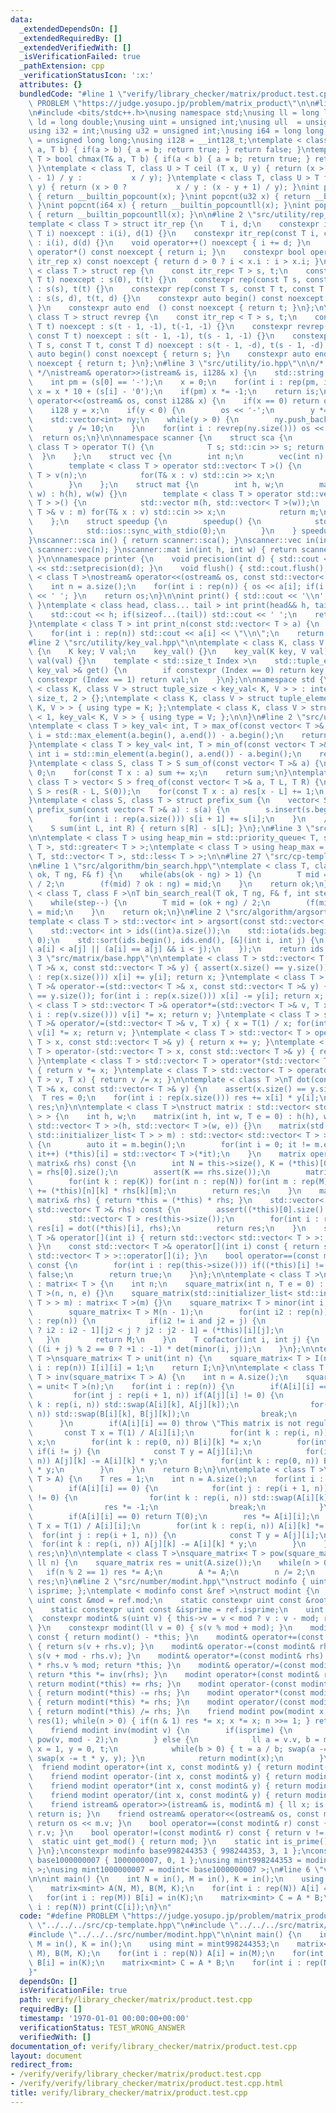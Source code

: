 ```yaml
---
data:
  _extendedDependsOn: []
  _extendedRequiredBy: []
  _extendedVerifiedWith: []
  _isVerificationFailed: true
  _pathExtension: cpp
  _verificationStatusIcon: ':x:'
  attributes: {}
  bundledCode: "#line 1 \"verify/library_checker/matrix/product.test.cpp\"\n#define\
    \ PROBLEM \"https://judge.yosupo.jp/problem/matrix_product\"\n\n#line 2 \"src/cp-template.hpp\"\
    \n#include <bits/stdc++.h>\nusing namespace std;\nusing ll = long long;\nusing\
    \ ld = long double;\nusing uint = unsigned int;\nusing ull  = unsigned long long;\n\
    using i32 = int;\nusing u32 = unsigned int;\nusing i64 = long long;\nusing u64\
    \ = unsigned long long;\nusing i128 = __int128_t;\ntemplate < class T > bool chmin(T&\
    \ a, T b) { if(a > b) { a = b; return true; } return false; }\ntemplate < class\
    \ T > bool chmax(T& a, T b) { if(a < b) { a = b; return true; } return false;\
    \ }\ntemplate < class T, class U > T ceil (T x, U y) { return (x > 0 ? (x + y\
    \ - 1) / y :           x / y); }\ntemplate < class T, class U > T floor(T x, U\
    \ y) { return (x > 0 ?           x / y : (x - y + 1) / y); }\nint popcnt(i32 x)\
    \ { return __builtin_popcount(x); }\nint popcnt(u32 x) { return __builtin_popcount(x);\
    \ }\nint popcnt(i64 x) { return __builtin_popcountll(x); }\nint popcnt(u64 x)\
    \ { return __builtin_popcountll(x); }\n\n#line 2 \"src/utility/rep_itr.hpp\"\n\
    template < class T > struct itr_rep {\n    T i, d;\n    constexpr itr_rep(const\
    \ T i) noexcept : i(i), d(1) {}\n    constexpr itr_rep(const T i, const T d) noexcept\
    \ : i(i), d(d) {}\n    void operator++() noexcept { i += d; }\n    constexpr int\
    \ operator*() const noexcept { return i; }\n    constexpr bool operator!=(const\
    \ itr_rep x) const noexcept { return d > 0 ? i < x.i : i > x.i; }\n};\n\ntemplate\
    \ < class T > struct rep {\n    const itr_rep< T > s, t;\n    constexpr rep(const\
    \ T t) noexcept : s(0), t(t) {}\n    constexpr rep(const T s, const T t) noexcept\
    \ : s(s), t(t) {}\n    constexpr rep(const T s, const T t, const T d) noexcept\
    \ : s(s, d), t(t, d) {}\n    constexpr auto begin() const noexcept { return s;\
    \ }\n    constexpr auto end  () const noexcept { return t; }\n};\n\ntemplate <\
    \ class T > struct revrep {\n    const itr_rep < T > s, t;\n    constexpr revrep(const\
    \ T t) noexcept : s(t - 1, -1), t(-1, -1) {}\n    constexpr revrep(const T s,\
    \ const T t) noexcept : s(t - 1, -1), t(s - 1, -1) {}\n    constexpr revrep(const\
    \ T s, const T t, const T d) noexcept : s(t - 1, -d), t(s - 1, -d) {}\n    constexpr\
    \ auto begin() const noexcept { return s; }\n    constexpr auto end  () const\
    \ noexcept { return t; }\n};\n#line 3 \"src/utility/io.hpp\"\n\n/* 128bit integer\
    \ */\nistream& operator>>(istream& is, i128& x) {\n    std::string s; is >> s;\n\
    \    int pm = (s[0] == '-');\n    x = 0;\n    for(int i : rep(pm, int(s.size())))\
    \ x = x * 10 + (s[i] - '0');\n    if(pm) x *= -1;\n    return is;\n}\nostream&\
    \ operator<<(ostream& os, const i128& x) {\n    if(x == 0) return os << '0';\n\
    \    i128 y = x;\n    if(y < 0) {\n        os << '-';\n        y *= -1;\n    }\n\
    \    std::vector<int> ny;\n    while(y > 0) {\n        ny.push_back(y % 10);\n\
    \        y /= 10;\n    }\n    for(int i : revrep(ny.size())) os << ny[i];\n  \
    \  return os;\n}\n\nnamespace scanner {\n    struct sca {\n        template <\
    \ class T > operator T() {\n            T s; std::cin >> s; return s;\n      \
    \  }\n    };\n    struct vec {\n        int n;\n        vec(int n) : n(n) {}\n\
    \        template < class T > operator std::vector< T >() {\n            std::vector<\
    \ T > v(n);\n            for(T& x : v) std::cin >> x;\n            return v;\n\
    \        }\n    };\n    struct mat {\n        int h, w;\n        mat(int h, int\
    \ w) : h(h), w(w) {}\n        template < class T > operator std::vector< std::vector<\
    \ T > >() {\n            std::vector m(h, std::vector< T >(w));\n            for(std::vector<\
    \ T >& v : m) for(T& x : v) std::cin >> x;\n            return m;\n        }\n\
    \    };\n    struct speedup {\n        speedup() {\n            std::cin.tie(0);\n\
    \            std::ios::sync_with_stdio(0);\n        }\n    } speedup_instance;\n\
    }\nscanner::sca in() { return scanner::sca(); }\nscanner::vec in(int n) { return\
    \ scanner::vec(n); }\nscanner::mat in(int h, int w) { return scanner::mat(h, w);\
    \ }\n\nnamespace printer {\n    void precision(int d) { std::cout << std::fixed\
    \ << std::setprecision(d); }\n    void flush() { std::cout.flush(); }\n}\n\ntemplate\
    \ < class T >\nostream& operator<<(ostream& os, const std::vector< T > a) {\n\
    \    int n = a.size();\n    for(int i : rep(n)) { os << a[i]; if(i != n - 1) os\
    \ << ' '; }\n    return os;\n}\n\nint print() { std::cout << '\\n'; return 0;\
    \ }\ntemplate < class head, class... tail > int print(head&& h, tail&&... t) {\n\
    \    std::cout << h; if(sizeof...(tail)) std::cout << ' ';\n    return print(std::forward<tail>(t)...);\n\
    }\ntemplate < class T > int print_n(const std::vector< T > a) {\n    int n = a.size();\n\
    \    for(int i : rep(n)) std::cout << a[i] << \"\\n\";\n    return 0;\n}\n\n\n\
    #line 2 \"src/utility/key_val.hpp\"\n\ntemplate < class K, class V >\nstruct key_val\
    \ {\n    K key; V val;\n    key_val() {}\n    key_val(K key, V val) : key(key),\
    \ val(val) {}\n    template < std::size_t Index >\n    std::tuple_element_t< Index,\
    \ key_val >& get() {\n        if constexpr (Index == 0) return key;\n        if\
    \ constexpr (Index == 1) return val;\n    }\n};\n\nnamespace std {\n\ntemplate\
    \ < class K, class V > struct tuple_size < key_val< K, V > > : integral_constant<\
    \ size_t, 2 > {};\ntemplate < class K, class V > struct tuple_element < 0, key_val<\
    \ K, V > > { using type = K; };\ntemplate < class K, class V > struct tuple_element\
    \ < 1, key_val< K, V > > { using type = V; };\n\n}\n#line 2 \"src/utility/vec_op.hpp\"\
    \ntemplate < class T > key_val< int, T > max_of(const vector< T >& a) {\n    int\
    \ i = std::max_element(a.begin(), a.end()) - a.begin();\n    return {i, a[i]};\n\
    }\ntemplate < class T > key_val< int, T > min_of(const vector< T >& a) {\n   \
    \ int i = std::min_element(a.begin(), a.end()) - a.begin();\n    return {i, a[i]};\n\
    }\ntemplate < class S, class T > S sum_of(const vector< T >& a) {\n    S sum =\
    \ 0;\n    for(const T x : a) sum += x;\n    return sum;\n}\ntemplate < class S,\
    \ class T > vector< S > freq_of(const vector< T >& a, T L, T R) {\n    vector<\
    \ S > res(R - L, S(0));\n    for(const T x : a) res[x - L] += 1;\n    return res;\n\
    }\ntemplate < class S, class T > struct prefix_sum {\n    vector< S > s;\n   \
    \ prefix_sum(const vector< T >& a) : s(a) {\n        s.insert(s.begin(), S(0));\n\
    \        for(int i : rep(a.size())) s[i + 1] += s[i];\n    }\n    // [L, R)\n\
    \    S sum(int L, int R) { return s[R] - s[L]; }\n};\n#line 3 \"src/utility/heap.hpp\"\
    \n\ntemplate < class T > using heap_min = std::priority_queue< T, std::vector<\
    \ T >, std::greater< T > >;\ntemplate < class T > using heap_max = std::priority_queue<\
    \ T, std::vector< T >, std::less< T > >;\n\n#line 27 \"src/cp-template.hpp\"\n\
    \n#line 1 \"src/algorithm/bin_search.hpp\"\ntemplate < class T, class F >\nT bin_search(T\
    \ ok, T ng, F& f) {\n    while(abs(ok - ng) > 1) {\n        T mid = (ok + ng)\
    \ / 2;\n        (f(mid) ? ok : ng) = mid;\n    }\n    return ok;\n}\n\ntemplate\
    \ < class T, class F >\nT bin_search_real(T ok, T ng, F& f, int step = 80) {\n\
    \    while(step--) {\n        T mid = (ok + ng) / 2;\n        (f(mid) ? ok : ng)\
    \ = mid;\n    }\n    return ok;\n}\n#line 2 \"src/algorithm/argsort.hpp\"\n\n\
    template < class T > std::vector< int > argsort(const std::vector< T > &a) {\n\
    \    std::vector< int > ids((int)a.size());\n    std::iota(ids.begin(), ids.end(),\
    \ 0);\n    std::sort(ids.begin(), ids.end(), [&](int i, int j) {\n        return\
    \ a[i] < a[j] || (a[i] == a[j] && i < j);\n    });\n    return ids;\n}\n#line\
    \ 3 \"src/matrix/base.hpp\"\n\ntemplate < class T > std::vector< T >& operator+=(std::vector<\
    \ T >& x, const std::vector< T >& y) { assert(x.size() == y.size()); for(int i\
    \ : rep(x.size())) x[i] += y[i]; return x; }\ntemplate < class T > std::vector<\
    \ T >& operator-=(std::vector< T >& x, const std::vector< T >& y) { assert(x.size()\
    \ == y.size()); for(int i : rep(x.size())) x[i] -= y[i]; return x; }\ntemplate\
    \ < class T > std::vector< T >& operator*=(std::vector< T >& v, T x) { for(int\
    \ i : rep(v.size())) v[i] *= x; return v; }\ntemplate < class T > std::vector<\
    \ T >& operator/=(std::vector< T >& v, T x) { x = T(1) / x; for(int i : rep(v.size()))\
    \ v[i] *= x; return v; }\ntemplate < class T > std::vector< T > operator+(std::vector<\
    \ T > x, const std::vector< T >& y) { return x += y; }\ntemplate < class T > std::vector<\
    \ T > operator-(std::vector< T > x, const std::vector< T >& y) { return x -= y;\
    \ }\ntemplate < class T > std::vector< T > operator*(std::vector< T > v, T x)\
    \ { return v *= x; }\ntemplate < class T > std::vector< T > operator/(std::vector<\
    \ T > v, T x) { return v /= x; }\n\ntemplate < class T >\nT dot(const std::vector<\
    \ T >& x, const std::vector< T >& y) {\n    assert(x.size() == y.size());\n  \
    \  T res = 0;\n    for(int i : rep(x.size())) res += x[i] * y[i];\n    return\
    \ res;\n}\n\ntemplate < class T >\nstruct matrix : std::vector< std::vector< T\
    \ > > {\n    int h, w;\n    matrix(int h, int w, T e = 0) : h(h), w(w), std::vector<\
    \ std::vector< T > >(h, std::vector< T >(w, e)) {}\n    matrix(std::initializer_list<\
    \ std::initializer_list< T > > m) : std::vector< std::vector< T > >(m.size())\
    \ {\n        auto it = m.begin();\n        for(int i = 0; it != m.end(); i++,\
    \ it++) (*this)[i] = std::vector< T >(*it);\n    }\n    matrix operator*(const\
    \ matrix& rhs) const {\n        int N = this->size(), K = (*this)[0].size(), M\
    \ = rhs[0].size();\n        assert(K == rhs.size());\n        matrix res(N, M);\n\
    \        for(int k : rep(K)) for(int n : rep(N)) for(int m : rep(M)) res[n][m]\
    \ += (*this)[n][k] * rhs[k][m];\n        return res;\n    }\n    matrix& operator*=(const\
    \ matrix& rhs) { return *this = (*this) * rhs; }\n    std::vector< T > operator*(const\
    \ std::vector< T >& rhs) const {\n        assert((*this)[0].size() == rhs.size());\n\
    \        std::vector< T > res(this->size());\n        for(int i : rep(this->size()))\
    \ res[i] = dot((*this)[i], rhs);\n        return res;\n    }\n    std::vector<\
    \ T >& operator[](int i) { return std::vector< std::vector< T > >::operator[](i);\
    \ }\n    const std::vector< T >& operator[](int i) const { return std::vector<\
    \ std::vector< T > >::operator[](i); }\n    bool operator==(const matrix& rhs)\
    \ const {\n        for(int i : rep(this->size())) if((*this)[i] != rhs[i]) return\
    \ false;\n        return true;\n    }\n};\n\ntemplate < class T >\nstruct square_matrix\
    \ : matrix< T > {\n    int n;\n    square_matrix(int n, T e = 0) : n(n), matrix<\
    \ T >(n, n, e) {}\n    square_matrix(std::initializer_list< std::initializer_list<\
    \ T > > m) : matrix< T >(m) {}\n    square_matrix< T > minor(int i, int j) {\n\
    \        square_matrix< T > M(n - 1);\n        for(int i2 : rep(n)) for(int j2\
    \ : rep(n)) {\n            if(i2 != i and j2 = j) {\n                M[i2 < i\
    \ ? i2 : i2 - 1][j2 < j ? j2 : j2 - 1] = (*this)[i][j];\n            }\n     \
    \   }\n        return M;\n    }\n    T cofactor(int i, int j) {\n        return\
    \ ((i + j) % 2 == 0 ? +1 : -1) * det(minor(i, j));\n    }\n};\n\ntemplate < class\
    \ T >\nsquare_matrix< T > unit(int n) {\n    square_matrix< T > I(n);\n    for(int\
    \ i : rep(n)) I[i][i] = 1;\n    return I;\n}\n\ntemplate < class T >\nsquare_matrix<\
    \ T > inv(square_matrix< T > A) {\n    int n = A.size();\n    square_matrix B\
    \ = unit< T >(n);\n    for(int i : rep(n)) {\n        if(A[i][i] == 0) {\n   \
    \         for(int j : rep(i + 1, n)) if(A[j][i] != 0) {\n                for(int\
    \ k : rep(i, n)) std::swap(A[i][k], A[j][k]);\n                for(int k : rep(0,\
    \ n)) std::swap(B[i][k], B[j][k]);\n                break;\n            }\n  \
    \      }\n        if(A[i][i] == 0) throw \"This matrix is not regular.\"s;\n \
    \       const T x = T(1) / A[i][i];\n        for(int k : rep(i, n)) A[i][k] *=\
    \ x;\n        for(int k : rep(0, n)) B[i][k] *= x;\n        for(int j : rep(n))\
    \ if(i != j) {\n            const T y = A[j][i];\n            for(int k : rep(i,\
    \ n)) A[j][k] -= A[i][k] * y;\n            for(int k : rep(0, n)) B[j][k] -= B[i][k]\
    \ * y;\n        }\n    }\n    return B;\n}\n\ntemplate < class T >\nT det(square_matrix<\
    \ T > A) {\n    T res = 1;\n    int n = A.size();\n    for(int i : rep(n)) {\n\
    \        if(A[i][i] == 0) {\n            for(int j : rep(i + 1, n)) if(A[j][i]\
    \ != 0) {\n                for(int k : rep(i, n)) std::swap(A[i][k], A[j][k]);\n\
    \                res *= -1;\n                break;\n            }\n        }\n\
    \        if(A[i][i] == 0) return T(0);\n        res *= A[i][i];\n        const\
    \ T x = T(1) / A[i][i];\n        for(int k : rep(i, n)) A[i][k] *= x;\n      \
    \  for(int j : rep(i + 1, n)) {\n            const T y = A[j][i];\n          \
    \  for(int k : rep(i, n)) A[j][k] -= A[i][k] * y;\n        }\n    }\n    return\
    \ res;\n}\n\ntemplate < class T >\nsquare_matrix< T > pow(square_matrix< T > A,\
    \ ll n) {\n    square_matrix res = unit(A.size());\n    while(n > 0) {\n     \
    \   if(n % 2 == 1) res *= A;\n        A *= A;\n        n /= 2;\n    }\n    return\
    \ res;\n}\n#line 2 \"src/number/modint.hpp\"\nstruct modinfo { uint mod, root,\
    \ isprime; };\ntemplate < modinfo const &ref >\nstruct modint {\n    static constexpr\
    \ uint const &mod = ref.mod;\n    static constexpr uint const &root = ref.root;\n\
    \    static constexpr uint const &isprime = ref.isprime;\n    uint v = 0;\n  \
    \  constexpr modint& s(uint v) { this->v = v < mod ? v : v - mod; return *this;\
    \ }\n    constexpr modint(ll v = 0) { s(v % mod + mod); }\n    modint operator-()\
    \ const { return modint() - *this; }\n    modint& operator+=(const modint& rhs)\
    \ { return s(v + rhs.v); }\n    modint& operator-=(const modint& rhs) { return\
    \ s(v + mod - rhs.v); }\n    modint& operator*=(const modint& rhs) { v = ull(v)\
    \ * rhs.v % mod; return *this; }\n    modint& operator/=(const modint& rhs) {\
    \ return *this *= inv(rhs); }\n    modint operator+(const modint& rhs) const {\
    \ return modint(*this) += rhs; }\n    modint operator-(const modint& rhs) const\
    \ { return modint(*this) -= rhs; }\n    modint operator*(const modint& rhs) const\
    \ { return modint(*this) *= rhs; }\n    modint operator/(const modint& rhs) const\
    \ { return modint(*this) /= rhs; }\n    friend modint pow(modint x, ll n) { modint\
    \ res(1); while(n > 0) { if(n & 1) res *= x; x *= x; n >>= 1; } return res; }\n\
    \    friend modint inv(modint v) {\n        if(isprime) {\n            return\
    \ pow(v, mod - 2);\n        } else {\n            ll a = v.v, b = modint::mod,\
    \ x = 1, y = 0, t;\n            while(b > 0) { t = a / b; swap(a -= t * b, b);\
    \ swap(x -= t * y, y); }\n            return modint(x);\n        }\n    }\n  \
    \  friend modint operator+(int x, const modint& y) { return modint(x) + y; }\n\
    \    friend modint operator-(int x, const modint& y) { return modint(x) - y; }\n\
    \    friend modint operator*(int x, const modint& y) { return modint(x) * y; }\n\
    \    friend modint operator/(int x, const modint& y) { return modint(x) / y; }\n\
    \    friend istream& operator>>(istream& is, modint& m) { ll x; is >> x; m = modint(x);\
    \ return is; }\n    friend ostream& operator<<(ostream& os, const modint& m) {\
    \ return os << m.v; }\n    bool operator==(const modint& r) const { return v ==\
    \ r.v; }\n    bool operator!=(const modint& r) const { return v != r.v; }\n  \
    \  static uint get_mod() { return mod; }\n    static int is_prime() { return isprime;\
    \ }\n};\nconstexpr modinfo base998244353 { 998244353, 3, 1 };\nconstexpr modinfo\
    \ base1000000007 { 1000000007, 0, 1 };\nusing mint998244353 = modint< base998244353\
    \ >;\nusing mint1000000007 = modint< base1000000007 >;\n#line 6 \"verify/library_checker/matrix/product.test.cpp\"\
    \n\nint main() {\n    int N = in(), M = in(), K = in();\n    using mint = mint998244353;\n\
    \    matrix<mint> A(N, M), B(M, K);\n    for(int i : rep(N)) A[i] = in(M);\n \
    \   for(int i : rep(M)) B[i] = in(K);\n    matrix<mint> C = A * B;\n    for(int\
    \ i : rep(N)) print(C[i]);\n}\n"
  code: "#define PROBLEM \"https://judge.yosupo.jp/problem/matrix_product\"\n\n#include\
    \ \"../../../src/cp-template.hpp\"\n#include \"../../../src/matrix/base.hpp\"\n\
    #include \"../../../src/number/modint.hpp\"\n\nint main() {\n    int N = in(),\
    \ M = in(), K = in();\n    using mint = mint998244353;\n    matrix<mint> A(N,\
    \ M), B(M, K);\n    for(int i : rep(N)) A[i] = in(M);\n    for(int i : rep(M))\
    \ B[i] = in(K);\n    matrix<mint> C = A * B;\n    for(int i : rep(N)) print(C[i]);\n\
    }"
  dependsOn: []
  isVerificationFile: true
  path: verify/library_checker/matrix/product.test.cpp
  requiredBy: []
  timestamp: '1970-01-01 00:00:00+00:00'
  verificationStatus: TEST_WRONG_ANSWER
  verifiedWith: []
documentation_of: verify/library_checker/matrix/product.test.cpp
layout: document
redirect_from:
- /verify/verify/library_checker/matrix/product.test.cpp
- /verify/verify/library_checker/matrix/product.test.cpp.html
title: verify/library_checker/matrix/product.test.cpp
---
```

